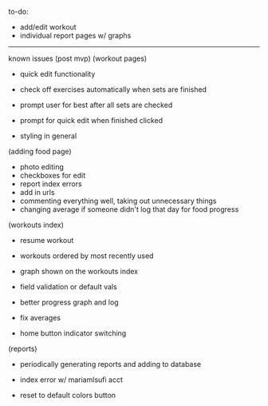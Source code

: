 to-do:

- add/edit workout
- individual report pages w/ graphs

-------------------

known issues (post mvp)
(workout pages)
- quick edit functionality
- check off exercises automatically when sets are finished
- prompt user for best after all sets are checked
- prompt for quick edit when finished clicked

- styling in general

(adding food page)
- photo editing
- checkboxes for edit
- report index errors
- add in urls
- commenting everything well, taking out unnecessary things
- changing average if someone didn't log that day for food progress

(workouts index)
- resume workout
- workouts ordered by most recently used
- graph shown on the workouts index

- field validation or default vals

- better progress graph and log
- fix averages
- home button indicator switching

(reports)
- periodically generating reports and adding to database

- index error w/ mariamlsufi acct
- reset to default colors button
